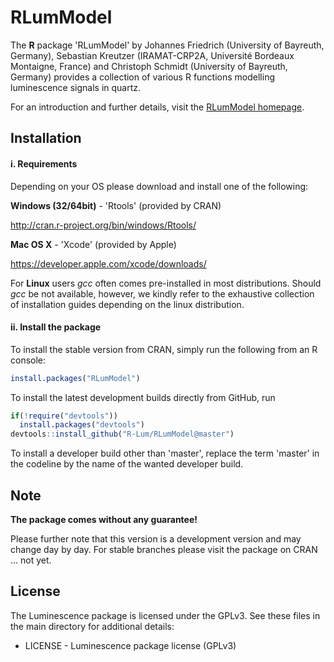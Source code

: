 ﻿# RLumModel

The **R** package 'RLumModel' by Johannes Friedrich (University of Bayreuth, Germany), 
Sebastian Kreutzer (IRAMAT-CRP2A, Université Bordeaux Montaigne, France) and Christoph Schmidt 
(University of Bayreuth, Germany)
provides a collection of various R functions modelling luminescence signals in quartz.

For an introduction and further details, visit the [RLumModel homepage](http://model.r-luminescence.de).

## Installation

#### i. Requirements

Depending on your OS please download and install one of the following:

**Windows (32/64bit)** - 'Rtools' (provided by CRAN)

   http://cran.r-project.org/bin/windows/Rtools/

**Mac OS X** - 'Xcode' (provided by Apple)

   https://developer.apple.com/xcode/downloads/

For **Linux** users *gcc* often comes pre-installed in most distributions. Should *gcc* be not available, however, we kindly refer to the exhaustive collection of installation guides depending on the linux distribution.

#### ii. Install the package

To install the stable version from CRAN, simply run the following from an R console:

```r
install.packages("RLumModel")
```

To install the latest development builds directly from GitHub, run

```r
if(!require("devtools"))
  install.packages("devtools")
devtools::install_github("R-Lum/RLumModel@master")
```

To install a developer build other than 'master', replace the term 'master' in the codeline by the name
of the wanted developer build. 


## Note

**The package comes without any guarantee!**

Please further note that this version is a development version and may change day by day. For stable branches please visit
the package on CRAN ... not yet.

## License

The Luminescence package is licensed under the GPLv3. See these files in the main directory for additional details: 

- LICENSE - Luminescence package license (GPLv3)
